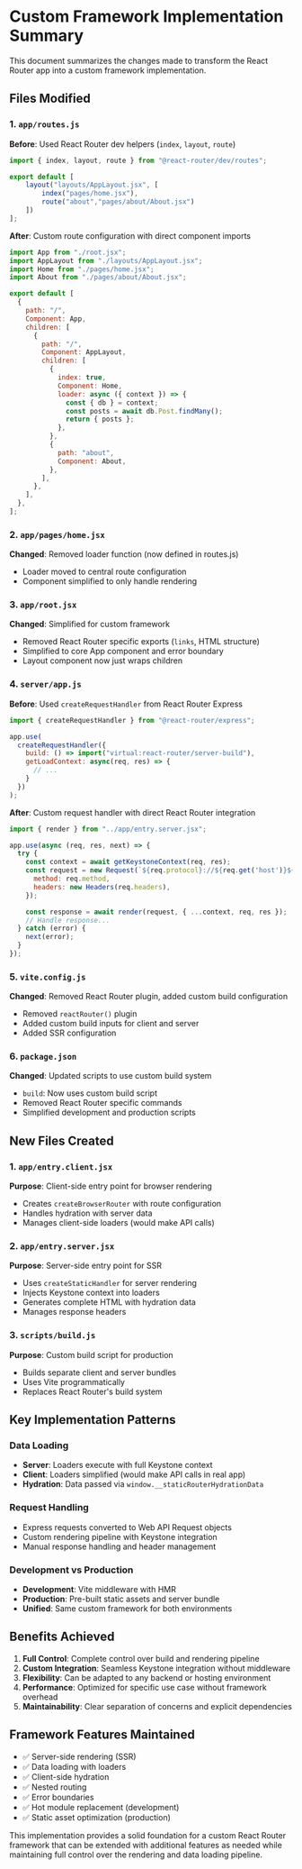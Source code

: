 # Custom Framework Implementation Summary

This document summarizes the changes made to transform the React Router app into a custom framework implementation.

## Files Modified

### 1. `app/routes.js`
**Before**: Used React Router dev helpers (`index`, `layout`, `route`)
```javascript
import { index, layout, route } from "@react-router/dev/routes";

export default [
    layout("layouts/AppLayout.jsx", [
        index("pages/home.jsx"),
        route("about","pages/about/About.jsx")
    ])
];
```

**After**: Custom route configuration with direct component imports
```javascript
import App from "./root.jsx";
import AppLayout from "./layouts/AppLayout.jsx";
import Home from "./pages/home.jsx";
import About from "./pages/about/About.jsx";

export default [
  {
    path: "/",
    Component: App,
    children: [
      {
        path: "/",
        Component: AppLayout,
        children: [
          {
            index: true,
            Component: Home,
            loader: async ({ context }) => {
              const { db } = context;
              const posts = await db.Post.findMany();
              return { posts };
            },
          },
          {
            path: "about",
            Component: About,
          },
        ],
      },
    ],
  },
];
```

### 2. `app/pages/home.jsx`
**Changed**: Removed loader function (now defined in routes.js)
- Loader moved to central route configuration
- Component simplified to only handle rendering

### 3. `app/root.jsx`
**Changed**: Simplified for custom framework
- Removed React Router specific exports (`links`, HTML structure)
- Simplified to core App component and error boundary
- Layout component now just wraps children

### 4. `server/app.js`
**Before**: Used `createRequestHandler` from React Router Express
```javascript
import { createRequestHandler } from "@react-router/express";

app.use(
  createRequestHandler({
    build: () => import("virtual:react-router/server-build"),
    getLoadContext: async(req, res) => {
      // ...
    }
  })
);
```

**After**: Custom request handler with direct React Router integration
```javascript
import { render } from "../app/entry.server.jsx";

app.use(async (req, res, next) => {
  try {
    const context = await getKeystoneContext(req, res);
    const request = new Request(`${req.protocol}://${req.get('host')}${req.originalUrl}`, {
      method: req.method,
      headers: new Headers(req.headers),
    });

    const response = await render(request, { ...context, req, res });
    // Handle response...
  } catch (error) {
    next(error);
  }
});
```

### 5. `vite.config.js`
**Changed**: Removed React Router plugin, added custom build configuration
- Removed `reactRouter()` plugin
- Added custom build inputs for client and server
- Added SSR configuration

### 6. `package.json`
**Changed**: Updated scripts to use custom build system
- `build`: Now uses custom build script
- Removed React Router specific commands
- Simplified development and production scripts

## New Files Created

### 1. `app/entry.client.jsx`
**Purpose**: Client-side entry point for browser rendering
- Creates `createBrowserRouter` with route configuration
- Handles hydration with server data
- Manages client-side loaders (would make API calls)

### 2. `app/entry.server.jsx`
**Purpose**: Server-side entry point for SSR
- Uses `createStaticHandler` for server rendering
- Injects Keystone context into loaders
- Generates complete HTML with hydration data
- Manages response headers

### 3. `scripts/build.js`
**Purpose**: Custom build script for production
- Builds separate client and server bundles
- Uses Vite programmatically
- Replaces React Router's build system

## Key Implementation Patterns

### Data Loading
- **Server**: Loaders execute with full Keystone context
- **Client**: Loaders simplified (would make API calls in real app)
- **Hydration**: Data passed via `window.__staticRouterHydrationData`

### Request Handling
- Express requests converted to Web API Request objects
- Custom rendering pipeline with Keystone integration
- Manual response handling and header management

### Development vs Production
- **Development**: Vite middleware with HMR
- **Production**: Pre-built static assets and server bundle
- **Unified**: Same custom framework for both environments

## Benefits Achieved

1. **Full Control**: Complete control over build and rendering pipeline
2. **Custom Integration**: Seamless Keystone integration without middleware
3. **Flexibility**: Can be adapted to any backend or hosting environment
4. **Performance**: Optimized for specific use case without framework overhead
5. **Maintainability**: Clear separation of concerns and explicit dependencies

## Framework Features Maintained

- ✅ Server-side rendering (SSR)
- ✅ Data loading with loaders
- ✅ Client-side hydration
- ✅ Nested routing
- ✅ Error boundaries
- ✅ Hot module replacement (development)
- ✅ Static asset optimization (production)

This implementation provides a solid foundation for a custom React Router framework that can be extended with additional features as needed while maintaining full control over the rendering and data loading pipeline.
